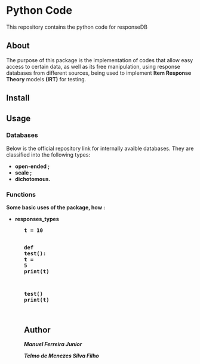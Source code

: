 # Python Code
This repository contains the python code for responseDB

## About 

The purpose of this package is the implementation of codes that allow easy access to certain data, as well as its free manipulation, using response databases from different sources, being used to implement **Item Response Theory** models **(IRT)** for testing.

## Install


## Usage

### Databases

Below is the official repository link for internally avaible databases. They are classified into the following types:
<ul>
<li> <strong> open-ended ;<strong> </li>
<li> <strong> scale ;<strong> </li>
<li> <strong> dichotomous. <strong> </li>
</ul>

### Functions

Some basic uses of the package, how :

<ul> 
<li> responses_types </li>
<ul>
<div class="jb_cell">

<div class="cell border-box-sizing code_cell rendered">
<div class="input">

<div class="inner_cell">
    <div class="input_area">
<div class=" highlight hl-ipython3"><pre><span></span><span class="n">t</span> <span class="o">=</span> <span class="mi">10</span>

<span class="k">def</span> <span class="nf">test</span><span class="p">():</span>
    <span class="n">t</span> <span class="o">=</span> <span class="mi">5</span>
    <span class="nb">print</span><span class="p">(</span><span class="n">t</span><span class="p">)</span>

<span class="n">test</span><span class="p">()</span>
<span class="nb">print</span><span class="p">(</span><span class="n">t</span><span class="p">)</span>
</div>
</div>
</div>
</div>
</div>

<div class="jb_cell">


## Author 

_Manuel Ferreira Junior_


_Telmo de Menezes Silva Filho_

